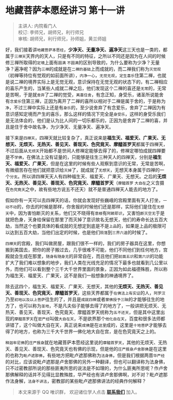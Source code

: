 # 地藏菩萨本愿经讲习 第十一讲

> 主讲人: 内院看门人 <br />
> 校订: 李师兄，胡师兄，利行师兄 <br />
> 审核: 胡师兄，利行师兄，孙师姐，黄兰师姐 <br />

好，我们接着讲`地藏菩萨本愿经`，**少净天、无量净天、遍净天**这三天也是一类的，都属于`三禅天`天界内的天人，只是有不同的特征，之所以不同还是因为在人间的时候修三禅所取得的`定境`上面有`圆满` `不圆满`的区别导致的，为什么要称为少净？无量净？遍净呢？因为`三禅`的成就是在`二禅的基础`上而成就的，而二禅我们称为`灭觉观`（初禅等持位有觉观的如前面所讲），`内净一心`，`无觉无观`，`定生喜乐`住第二禅，也就是说二禅的境界实际上是无觉无观，意识保持在无觉无观的状态下的，有二禅相应的喜乐产生的，当某些人成就二禅之后，他们发现这个二禅的喜还是`无常`的，无常是苦啊，于是就`舍弃`了二禅的觉受，`离喜住舍`，有念正知，身受乐，诸圣所说能舍有`念爱乐`住第三禅，正因为离开了二禅的喜所以相对于二禅是属于舍的，于是称为`净`，不过三禅中实际上还是有`身乐`的，至少说舍弃了有念爱乐，舍弃了二禅因为有意识感知定境而产生的喜乐，那么这样的情况下完全是`身受乐`，这样的身受乐我们是无法体会的，他们是认为比人间的一切乐都乐的，正因为是舍弃了二禅的喜，并且是住于舍中故名净，为少净天、无量净天、遍净天。

接下来是`四禅天`，四禅天就比较复杂了，真正说来是**福生天、福爱天、广果天、无想天、无烦天、无热天、善见天、善现天、色究竟天、摩醯首罗天**都属于四禅天，不过后面从`无烦天`开始都不是世间人修禅定能够去得了的，修禅定哪怕成就四禅要是不`学佛`，在佛法上没有证量的，只能够是往生三种天人的四禅天，分别是**福生天、福爱天、广果天**，但是在这里的时候有些人观察到意识的无常，无常是苦啊，有微细苦存在他们就把意识给`灭掉`了，就成就了`无想天`，无想天本身属于四禅的一个`分支`。所以讲四禅天天人有四种福生天、福爱天、广果天、无想天。之后的**无烦天、无热天、善见天、善现天、色究竟天、摩醯首罗天**（`摩醯首罗` `大自在`之义含摄在`色究竟天`之中，故有些地方说五不还天）就不是普通四禅天人能去的地方了。

假如你有一天可以去四禅天的话，你就会发现好些巍峨的宫殿里面有天人打坐，`一动不动`的，你去的时候是那样，你舍报的时候他们还是那样，实际他们是住在`无想天`中，因为害怕断灭的关系，他们又不晓得有`意根`有`阿赖耶识`，又害怕`断灭空无`于是就把色身，天身给保留在那里了而灭掉了意识故名无想天，他们的寿命长达五百大劫，当然这个也要具体的看成就的无想定到底是不是`上品`的，如果是上品的极限可以达到五百大劫，当他们出定的时候，也是他们`陨落`到`三界六道`的时候了。

`四禅天`的宫殿，我们叫做房屋，跟我们很不一样的，我们的房子器具在这里，你想搬到美国去，把你的房子搬过去，几乎很难不可能，他们不同他们到任何地方，宫殿就会生成在那里，`随身有随身无`的非常自在，而且他们把`前面五识`和`第六识`的功能扩大了我们难以想象的地步，我们人类在光线充足的情况下最多也就看到几公里以外，而他们可以看到整个三千大千世界里面的景象，正因为如此福德殊胜，所以称为福生天、福爱天、广果天，这不是我们一般想象的神通境界了。

除去这四个，福生天、福爱天、广果天、无想天，其他的**无烦天、无热天、善见天、善现天、色究竟天、摩醯首罗天**，这些天界都属于`在佛法上有实证`的人，`阿罗汉`乃至`初地以及以上菩萨`往生的了，并且是`成就四禅`或者`蒙佛授予三昧`的才能够往生的地方了，也可以称为`圣地`，不是凡夫俗子能够去得了的地方了，一般讲把无烦天、无热天、善见天、善现天、色究竟天、摩醯首罗天统称为`五不还天`，但是其中这里出现的`摩醯首罗天`在`密严经`叫做`大自在天`，不是欲界那个`他化自在天`，百度和很多法师都讲错了，这个叫做大自在天，真正说来`成佛`是在`这里`成的，这里是`十地菩萨`才能够去得了的地方，也称为三千大千世界一佛化地大自在宫，是在色究竟天之上的。

`释迦牟尼佛`的`庄严报身`就在地藏菩萨本愿经这里说的`摩醯首罗天`，其他的无烦天、无热天、善见天、善现天、色究竟天也有佛的示现，但是他的`庄严报身卢舍那佛`是在这里的也称为`毗卢遮那佛`，有些地方把毗卢遮那佛称为`法身佛`，但是我们根据两晋`华严经`的对比，应该说毗卢遮那是卢舍那佛的另外一种翻译，但也可以翻译称为法身佛，只不过密教部所说的那些匪夷所思的说法是不如理的，为什么匪夷所思呢？作卢舍那佛解释的话并不见得比显教殊胜，华严经也有讲卢舍那佛啊，对不对？毗卢遮那作法身解，`法身不讲法`，密教部的某些毗卢遮那佛讲法的经典作何解释？

> 本文来源于 QQ 唯识群， 欢迎诸位学人点击 **[联系我们](https://mp.weixin.qq.com/s/lZCfWjmLjgNR165Tx4_bCQ)** 加入。
